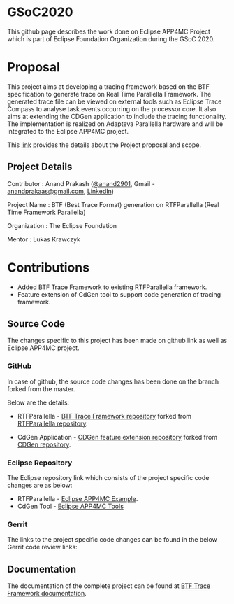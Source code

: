 # GSoC2020
This github page describes the work done on Eclipse APP4MC Project which is part of Eclipse Foundation Organization during the GSoC 2020.

# Proposal

This project aims at developing a tracing framework based on the BTF specification to generate trace
on Real Time Parallella Framework. The generated trace file can be viewed on external tools such as
Eclipse Trace Compass to analyse task events occurring on the processor core. It also aims at extending
the CDGen application to include the tracing functionality. The implementation is realized on Adapteva
Parallella hardware and will be integrated to the Eclipse APP4MC project.

This [link](https://summerofcode.withgoogle.com/dashboard/project/6611880795176960/details/) provides the details about the Project proposal and scope.

## Project Details

Contributor    : Anand Prakash ([@anand2901](https://twitter.com/anand2901), Gmail - anandprakaas@gmail.com, [LinkedIn](https://www.linkedin.com/in/anand-prakash-93470721/))

Project Name : BTF (Best Trace Format) generation on RTFParallella (Real Time Framework Parallella)

Organization : The Eclipse Foundation

Mentor       : Lukas Krawczyk

# Contributions

* Added BTF Trace Framework to existing RTFParallella framework.
* Feature extension of CdGen tool to support code generation of tracing framework.

## Source Code

The changes specific to this project has been made on github link as well as Eclipse APP4MC project.

### GitHub
In case of github, the source code changes has been done on the branch forked from the master.

Below are the details:
* RTFParallella - [BTF Trace Framework repository](https://github.com/anand6105/RTFParallella.git) forked from [RTFParallella repository](https://github.com/mahmood1994ha/RTFParallella.git).

* CdGen Application - [CDGen feature extension repository](https://github.com/anand6105/cdgen.git) forked from [CDGen repository](https://github.com/rprasathg/cdgen.git).


### Eclipse Repository

The Eclipse repository link which consists of the project specific code changes are as below:
* RTFParallella - [Eclipse APP4MC Example](https://git.eclipse.org/c/app4mc/org.eclipse.app4mc.examples.git/tree/RTFParallella).
* CdGen Tool - [Eclipse APP4MC Tools](https://git.eclipse.org/c/app4mc/org.eclipse.app4mc.tools.git/tree/eclipse-tools/cdgen)


### Gerrit 
The links to the project specific code changes can be found in the below Gerrit code review links:


## Documentation

The documentation of the complete project can be found at [BTF Trace Framework documentation](https://btfdoc.readthedocs.io/en/latest/).
